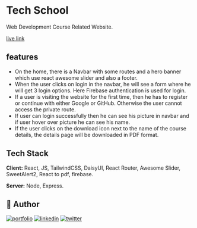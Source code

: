 # Tech School

Web Development Course Related Website.

[live link](https://tech-school-92459.web.app/)

## features

- On the home, there is a Navbar with some routes and a hero banner which use react awesome slider and also a footer.
- When the user clicks on login in the navbar, he will see a form where he will get 3 login options. Here Firebase authentication is used for login.
- If a user is visiting the website for the first time, then he has to register or continue with either Google or GitHub. Otherwise the user cannot access the private route.
- If user can login successfully then he can see his picture in navbar and if user hover over picture he can see his name.
- If the user clicks on the download icon next to the name of the course details, the details page will be downloaded in PDF format.

## Tech Stack

**Client:** React, JS, TailwindCSS, DaisyUI, React Router, Awesome Slider, SweetAlert2, React to pdf, firebase.

**Server:** Node, Express.

## 🔗 Author

[![portfolio](https://img.shields.io/badge/my_portfolio-000?style=for-the-badge&logo=ko-fi&logoColor=white)](https://mizba-uddin-tareq-portfolio.netlify.app/)
[![linkedin](https://img.shields.io/badge/linkedin-0A66C2?style=for-the-badge&logo=linkedin&logoColor=white)](https://www.linkedin.com/in/mizba-uddin-tareq-dev/)
[![twitter](https://img.shields.io/badge/twitter-1DA1F2?style=for-the-badge&logo=twitter&logoColor=white)](https://twitter.com/MizbaTareq)
